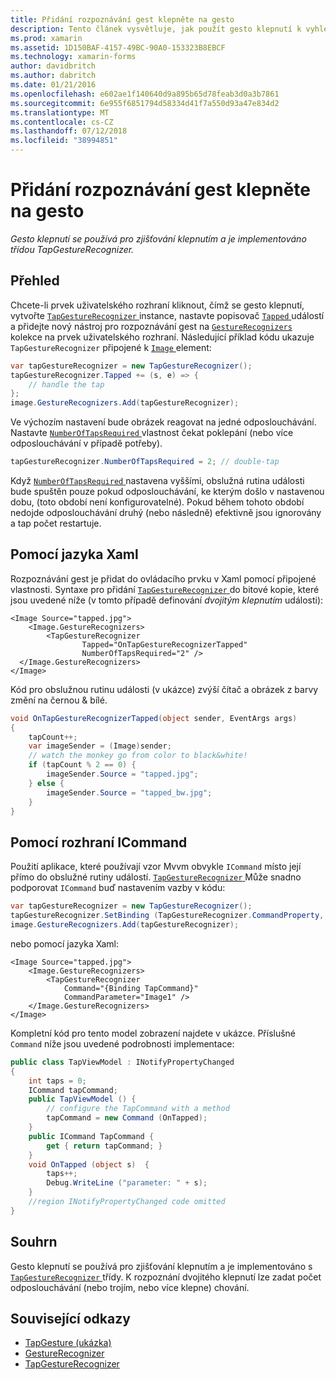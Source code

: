 ```yaml
---
title: Přidání rozpoznávání gest klepněte na gesto
description: Tento článek vysvětluje, jak použít gesto klepnutí k vyhledání tap aplikace Xamarin.Forms. Klepněte na zjišťování je implementováno třídou TapGestureRecognizer.
ms.prod: xamarin
ms.assetid: 1D150BAF-4157-49BC-90A0-153323B8EBCF
ms.technology: xamarin-forms
author: davidbritch
ms.author: dabritch
ms.date: 01/21/2016
ms.openlocfilehash: e602ae1f140640d9a895b65d78feab3d0a3b7861
ms.sourcegitcommit: 6e955f6851794d58334d41f7a550d93a47e834d2
ms.translationtype: MT
ms.contentlocale: cs-CZ
ms.lasthandoff: 07/12/2018
ms.locfileid: "38994851"
---
```

# <a name="adding-a-tap-gesture-gesture-recognizer"></a>Přidání rozpoznávání gest klepněte na gesto

_Gesto klepnutí se používá pro zjišťování klepnutím a je implementováno třídou TapGestureRecognizer._

## <a name="overview"></a>Přehled

Chcete-li prvek uživatelského rozhraní kliknout, čímž se gesto klepnutí, vytvořte [ `TapGestureRecognizer` ](xref:Xamarin.Forms.TapGestureRecognizer) instance, nastavte popisovač [ `Tapped` ](xref:Xamarin.Forms.TapGestureRecognizer.Tapped) událostí a přidejte nový nástroj pro rozpoznávání gest na [ `GestureRecognizers` ](xref:Xamarin.Forms.View.GestureRecognizers) kolekce na prvek uživatelského rozhraní. Následující příklad kódu ukazuje `TapGestureRecognizer` připojené k [ `Image` ](xref:Xamarin.Forms.Image) element:

```csharp
var tapGestureRecognizer = new TapGestureRecognizer();
tapGestureRecognizer.Tapped += (s, e) => {
    // handle the tap
};
image.GestureRecognizers.Add(tapGestureRecognizer);
```

Ve výchozím nastavení bude obrázek reagovat na jedné odposlouchávání. Nastavte [ `NumberOfTapsRequired` ](xref:Xamarin.Forms.TapGestureRecognizer.NumberOfTapsRequired) vlastnost čekat poklepání (nebo více odposlouchávání v případě potřeby).

```csharp
tapGestureRecognizer.NumberOfTapsRequired = 2; // double-tap
```

Když [ `NumberOfTapsRequired` ](xref:Xamarin.Forms.TapGestureRecognizer.NumberOfTapsRequired) nastavena vyššími, obslužná rutina události bude spuštěn pouze pokud odposlouchávání, ke kterým došlo v nastavenou dobu, (toto období není konfigurovatelné). Pokud během tohoto období nedojde odposlouchávání druhý (nebo následně) efektivně jsou ignorovány a tap počet restartuje.

<a name="Using_Xaml" />

## <a name="using-xaml"></a>Pomocí jazyka Xaml

Rozpoznávání gest je přidat do ovládacího prvku v Xaml pomocí připojené vlastnosti. Syntaxe pro přidání [ `TapGestureRecognizer` ](xref:Xamarin.Forms.TapGestureRecognizer) do bitové kopie, které jsou uvedené níže (v tomto případě definování *dvojitým klepnutím* události):

```xaml
<Image Source="tapped.jpg">
    <Image.GestureRecognizers>
        <TapGestureRecognizer
                Tapped="OnTapGestureRecognizerTapped"
                NumberOfTapsRequired="2" />
  </Image.GestureRecognizers>
</Image>
```

Kód pro obslužnou rutinu události (v ukázce) zvýší čítač a obrázek z barvy změní na černou &amp; bílé.

```csharp
void OnTapGestureRecognizerTapped(object sender, EventArgs args)
{
    tapCount++;
    var imageSender = (Image)sender;
    // watch the monkey go from color to black&white!
    if (tapCount % 2 == 0) {
        imageSender.Source = "tapped.jpg";
    } else {
        imageSender.Source = "tapped_bw.jpg";
    }
}
```

## <a name="using-icommand"></a>Pomocí rozhraní ICommand

Použití aplikace, které používají vzor Mvvm obvykle `ICommand` místo její přímo do obslužné rutiny událostí. [ `TapGestureRecognizer` ](xref:Xamarin.Forms.TapGestureRecognizer) Může snadno podporovat `ICommand` buď nastavením vazby v kódu:

```csharp
var tapGestureRecognizer = new TapGestureRecognizer();
tapGestureRecognizer.SetBinding (TapGestureRecognizer.CommandProperty, "TapCommand");
image.GestureRecognizers.Add(tapGestureRecognizer);
```

nebo pomocí jazyka Xaml:

```xaml
<Image Source="tapped.jpg">
    <Image.GestureRecognizers>
        <TapGestureRecognizer
            Command="{Binding TapCommand}"
            CommandParameter="Image1" />
    </Image.GestureRecognizers>
</Image>
```

Kompletní kód pro tento model zobrazení najdete v ukázce. Příslušné `Command` níže jsou uvedené podrobnosti implementace:

```csharp
public class TapViewModel : INotifyPropertyChanged
{
    int taps = 0;
    ICommand tapCommand;
    public TapViewModel () {
        // configure the TapCommand with a method
        tapCommand = new Command (OnTapped);
    }
    public ICommand TapCommand {
        get { return tapCommand; }
    }
    void OnTapped (object s)  {
        taps++;
        Debug.WriteLine ("parameter: " + s);
    }
    //region INotifyPropertyChanged code omitted
}
```

## <a name="summary"></a>Souhrn

Gesto klepnutí se používá pro zjišťování klepnutím a je implementováno s [ `TapGestureRecognizer` ](xref:Xamarin.Forms.TapGestureRecognizer) třídy. K rozpoznání dvojitého klepnutí lze zadat počet odposlouchávání (nebo trojím, nebo více klepne) chování.


## <a name="related-links"></a>Související odkazy

- [TapGesture (ukázka)](https://developer.xamarin.com/samples/xamarin-forms/WorkingWithGestures/TapGesture/)
- [GestureRecognizer](xref:Xamarin.Forms.GestureRecognizer)
- [TapGestureRecognizer](xref:Xamarin.Forms.TapGestureRecognizer)
